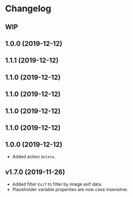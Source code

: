 # Changelog

## WIP

## 1.0.0 (2019-12-12)

## 1.1.1 (2019-12-12)

## 1.1.0 (2019-12-12)

## 1.1.0 (2019-12-12)

## 1.1.0 (2019-12-12)

## 1.1.0 (2019-12-12)

## 1.0.0 (2019-12-12)

- Added action `Delete`.

## v1.7.0 (2019-11-26)

- Added filter `Exif` to filter by image exif data.
- Placeholder variable properties are now case insensitve.
